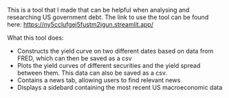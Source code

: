 This is a tool that I made that can be helpful when analysing and researching US government debt. The link to use the tool can be found here: https://ny5cclufgej5fustm2jgun.streamlit.app/

What this tool does:
  + Constructs the yield curve on two different dates based on data from FRED, which can then be saved as a csv
  + Plots the yield curves of different securities and the yield spread between them. This data can also be saved as a csv.
  + Contains a news tab, allowing users to find relevant news
  + Displays a sidebard containing the most recent US macroeconomic data
    
